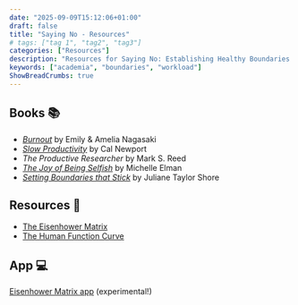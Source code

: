 ```yaml
---
date: "2025-09-09T15:12:06+01:00"
draft: false
title: "Saying No - Resources"
# tags: ["tag 1", "tag2", "tag3"]
categories: ["Resources"]
description: "Resources for Saying No: Establishing Healthy Boundaries in Academia workshop"
keywords: ["academia", "boundaries", "workload"]
ShowBreadCrumbs: true
---
```


## Books 📚

- [_Burnout_](https://uk.bookshop.org/a/2760/9781785042096) by Emily & Amelia Nagasaki
- [_Slow Productivity_](https://uk.bookshop.org/a/2760/9780241652916) by Cal Newport
- _The Productive Researcher_ by Mark S. Reed
- [_The Joy of Being Selfish_](https://uk.bookshop.org/a/2760/9781787395978) by Michelle Elman
- [_Setting Boundaries that Stick_](https://uk.bookshop.org/a/2760/9781648481291) by Juliane Taylor Shore

## Resources 🧭

- [The Eisenhower Matrix](../the-eisenhower-matrix/)
- [The Human Function Curve](../the-human-function-curve/)

## App 💻

[Eisenhower Matrix app](https://claude.ai/public/artifacts/605e2b35-5f16-469f-8f95-3717aae94e34) (experimental!)